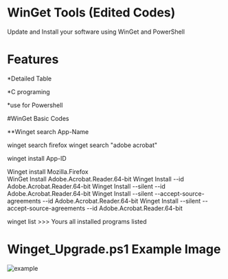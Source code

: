 # WinGet Tools (Edited Codes)
Update and Install your software using WinGet and PowerShell

# Features 

*Detailed Table

*C programing

*use for Powershell


#WinGet Basic Codes

**Winget search App-Name

winget search firefox
winget search "adobe acrobat"
  
winget install App-ID 

Winget install  Mozilla.Firefox        
WinGet Install Adobe.Acrobat.Reader.64-bit
Winget Install --id Adobe.Acrobat.Reader.64-bit
Winget Install --silent --id Adobe.Acrobat.Reader.64-bit
Winget Install --silent --accept-source-agreements --id Adobe.Acrobat.Reader.64-bit
Winget Install --silent --accept-source-agreements --id Adobe.Acrobat.Reader.64-bit



winget list >>> Yours all installed programs listed



# Winget_Upgrade.ps1 Example Image

![example](https://user-images.githubusercontent.com/74864221/217322309-fa6ae15c-08c4-450e-9a0f-2d3516a2c9f8.png)


